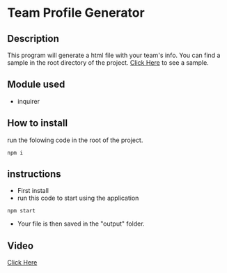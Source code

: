 # Team Profile Generator

## Description
This program will generate a html file with your team's info. You can find a sample in the root directory of the project. [Click Here](https://esthing64.github.io/-Team_Profile_Generator/) to see a sample.

## Module used

* inquirer

## How to install
run the folowing code in the root of the project.
```
npm i
```

## instructions 
* First install
* run this code to start using the application
```
npm start
```
* Your file is then saved in the "output" folder.

## Video
[Click Here](https://drive.google.com/file/d/1zPYVxgOxcGqUQDB1n3Nk8e1EH5LeEQQo/view?usp=sharing)
